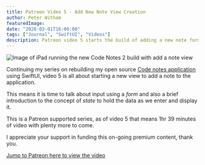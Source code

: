 ```yaml
---
title: Patreon Video 5 - Add New Note View Creation
author: Peter Witham
featuredImage:
date: "2020-03-01T16:00:00"
tags: ["Journal", "SwiftUI", "Videos"]
description: Patreon video 5 starts the build of adding a new note form view with SwiftUI.
---
```


![Image of iPad running the new Code Notes 2 build with add a note view](/images/2020-03-01/add-note-form.png)

Continuing my series on rebuilding my open source [Code notes application](https://github.com/GrfxGuru/CodeNotesForiOS) using SwiftUI, video 5 is all about starting a new view to add a note to the application.

This means it is time to talk about input using a _form_ and also a brief introduction to the concept of _state_ to hold the data as we enter and display it.

This is a Patreon supported series, as of video 5 that means 1hr 39 minutes of video with plenty more to come.

I appreciate your support in funding this on-going premium content, thank you.

[Jump to Patreon here to view the video](https://www.patreon.com/posts/05-starting-add-34493778)
